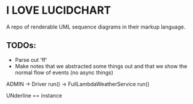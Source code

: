 # I LOVE LUCIDCHART

A repo of renderable UML sequence diagrams in their markup language.

## TODOs:

- Parse out 'ff'
- Make notes that we abstracted some things out and that we show the normal flow of events (no async things)


ADMIN -> Driver run() -> FullLambdaWeatherService run()

UNderline == instance